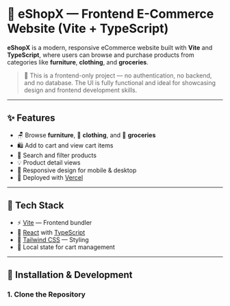 # 🛒 eShopX — Frontend E-Commerce Website (Vite + TypeScript)

**eShopX** is a modern, responsive eCommerce website built with **Vite** and **TypeScript**, where users can browse and purchase products from categories like **furniture**, **clothing**, and **groceries**.

> 🔧 This is a frontend-only project — no authentication, no backend, and no database. The UI is fully functional and ideal for showcasing design and frontend development skills.

---

## ✨ Features

- 🪑 Browse **furniture**, 👕 **clothing**, and 🥦 **groceries**
- 🛍️ Add to cart and view cart items
- 🔎 Search and filter products
- 💡 Product detail views
- 📱 Responsive design for mobile & desktop
- 🚀 Deployed with [Vercel](https://vercel.com)

---

## 🧰 Tech Stack

- ⚡ [Vite](https://vitejs.dev/) — Frontend bundler
- 🧠 [React](https://reactjs.org/) with [TypeScript](https://www.typescriptlang.org/)
- 🎨 [Tailwind CSS](https://tailwindcss.com/) — Styling
- 🛒 Local state for cart management

---

## 🔧 Installation & Development

### 1. Clone the Repository

```bash

